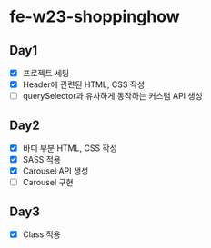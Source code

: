 # fe-w23-shoppinghow

## Day1

- [x] 프로젝트 세팅
- [x] Header에 관련된 HTML, CSS 작성
- [ ] querySelector과 유사하게 동작하는 커스텀 API 생성

## Day2

- [x] 바디 부분 HTML, CSS 작성
- [x] SASS 적용
- [x] Carousel API 생성
- [ ] Carousel 구현

## Day3

- [x] Class 적용
